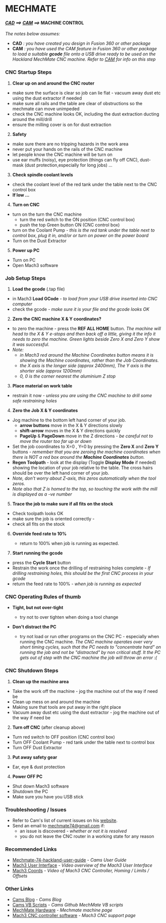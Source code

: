 # MECHMATE
#### *[CAD](CAD.md) ==> [CAM](CAM.md) ==>* MACHINE CONTROL

 *The notes below assumes:*
* __CAD__ *: you have created you design in Fusion 360 or other package*
* __CAM__ *: you have used the CAM feature in Fusion 360 or other package to load a suitable __gcode__ file onto a USB drive ready to be used on the Hackland MechMate CNC machine. Refer to [CAM](CAM.md) for info on this step*

### CNC Startup Steps
1. __Clear up on and around the CNC router__
  * make sure the surface is clear so job can lie flat - vacuum away dust etc using the dust extractor if needed
  * make sure all rails and the table are clear of obstructions so the mechmate can move unimpeded
  * check the CNC machine looks OK, including the dust extraction ducting around the mill/drill
  * ensure the milling cover is on for dust extraction

2. __Safety__
  * make sure there are no tripping hazards in the work area
  * never put your hands on the rails of the CNC machine
  * let people know the CNC machine will be turn on
  * use ear muffs (noisy), eye protection (things can fly off CNC), dust-mask (dust protection,especially for long jobs) …

3. __Check spindle coolant levels__
  * check the coolant level of the red tank under the table next to the CNC control box
  * __If low ...__

4. __Turn on CNC__
  * turn on the turn the CNC machine
    * turn the red switch to the ON position (CNC control box)
    * push the top Green button ON (CNC control box)
  * turn on the Coolant Pump *- this is the red tank under the table next to control box, plug it in, and/or or turn on power on the power board*
  * Turn on the Dust Extractor

5. __Power up PC__
  * Turn on PC
  * Open Mach3 software

### Job Setup Steps
1. __Load the gcode__ (.tap file)
  * in Mach3 __Load GCode__ *- to load from your USB drive inserted into CNC computer*
  * check the gcode *- make sure it is your file and the gcode looks OK*

2. __Zero the CNC machine X & Y coordinates?__
  * to zero the machine - press the __REF ALL HOME__ button.
  *The machine will head to the X & Y e-stops and then back off a little, giving it the info it needs to zero the machine. Green lights beside Zero X and Zero Y show it was successful.*
  * *Note:*
    * *in Mach3 red around the Machine Coordinates button means it is showing the Machine coordinates, rather than the Job Coordinates.*
    * *the X axis is the longer side (approx 2400mm), The Y axis is the shorter side (approx 1200mm)*
    * *0, 0 is the corner nearest the aluminium Z stop*

3. __Place material on work table__
  * restrain it now - *unless you are using the CNC machine to drill some safe restraining holes*

4. __Zero the Job X & Y coordinates__
  * Jog machine to the bottom left hand corner of your job.
    * __arrow buttons__ move in the X & Y directions slowly
    * __shift-arrow__ moves in the X & Y directions quickly
    * __PageUp__ & __PageDown__ move in the Z directions *- be careful not to move the router too far up or down*
  * Set the job coordinates to X=0 , Y=0 by pressing the __Zero X__ and __Zero Y__ buttons - *remember that you are zeroing the machine coordinates when there is NOT a red box around the __Machine Coordinates__ button.*
  * __Regen Toolpath__ - look at the display (Toggle __Display Mode__ if needed) showing the location of your job relative to the table. The cross hairs should be over the left hand corner of your job.
  * *Note, don’t worry about Z-axis, this zeros automatically when the tool zeros.*
  * *Note also that Z is homed to the top, so touching the work with the mill is displayed as a -ve number*

5. __Trace the job to make sure if all fits on the stock__
  * Check toolpath looks OK
  * make sure the job is oriented correctly -
  * check all fits on the stock

6. __Override feed rate to 10%__
   * return to 100% when job is running as expected.

7. __Start running the gcode__
  * press the __Cycle Start__ button
  * Restrain the work once the drilling of restraining holes complete *- If drilling restraining holes, this should be the first CNC process in your gcode*
  * return the feed rate to 100% *- when job is running as expected*

### CNC Operating Rules of thumb
* __Tight, but not over-tight__
  *  try not to over tighten when doing a tool change

* __Don't distract the PC__
  * try not load or run other programs on the CNC PC - especially when running the CNC machine. *The CNC machine operates over very short timing cycles, such that the PC needs to "concentrate hard" on running the job and not be "distracted" by non critical stuff. It the PC gets out of step with the CNC machine the job will throw an error :(*

### CNC Shutdown Steps
1. __Clean up the machine area__
  * Take the work off the machine - jog the machine out of the way if need be
  * Clean up mess on and around the machine
  * Making sure that tools are put away in the right place
  * Vacuum away dust etc using the dust extractor - jog the machine out of the way if need be

2. __Turn off CNC__ (after cleanup above)
  * Turn red switch to OFF position (CNC control box)
  * Turn OFF Coolant Pump - red tank under the table next to control box
  * Turn OFF Dust Extractor

3. __Put away safety gear__
  * Ear, eye & dust protection

4. __Power OFF PC__
  * Shut down Mach3 software
  * Shutdown the PC
  * Make sure you have you USB stick

### Troubleshooting / Issues
* Refer to Cam's list of current issues on his [website](https://hackingismakingisengineering.wordpress.com/mechmate-74-hackland-user-guide/#troubleshooting).
* Send an email to <mechmate74@gmail.com> if:
  * an issue is discovered *- whether or not it is resolved*
  * you do not leave the CNC router in a working state for any reason

### Recommended Links
* [Mechmate-74-hackland-user-guide](https://hackingismakingisengineering.wordpress.com/mechmate-74-hackland-user-guide/) *- Cams User Guide*
* [Mach3 User Interface](https://www.youtube.com/watch?v=08qK4NfnXqA) *- Video overview of the Mach3 User Interface*
* [Mach3 Coords](https://youtu.be/ACx64oWwbMc) *- Video of Mach3 CNC Controller, Homing / Limits / Offsets*

### Other Links
* [Cams Blog](https://hackingismakingisengineering.wordpress.com/) *- Cams Blog*
* [Cams VB Scripts](https://github.com/cstewart000/HME_Mach3) *- Cams Github MechMate VB scripts*
* [MechMate Hardware](http://www.mechmate.com/) *- Mechmate machine page*
* [Mach3 CNC controller software](http://www.machsupport.com/software/mach3/) *- Mach3 CNC support page*
